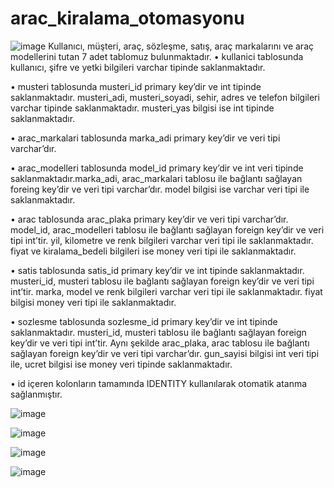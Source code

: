 # arac_kiralama_otomasyonu
![image](https://user-images.githubusercontent.com/72393571/176912829-774559b6-0d38-40c4-b206-e727391a21a6.png)
Kullanıcı, müşteri, araç, sözleşme, satış, araç markalarını ve araç modellerini tutan 7 adet tablomuz bulunmaktadır.
•	kullanici tablosunda kullanıcı, şifre ve yetki bilgileri varchar tipinde saklanmaktadır.

•	musteri tablosunda musteri_id primary key’dir ve int tipinde saklanmaktadır. musteri_adi, musteri_soyadi, sehir, adres ve telefon bilgileri varchar tipinde saklanmaktadır. musteri_yas bilgisi ise int tipinde saklanmaktadır.

•	arac_markalari tablosunda marka_adi primary key’dir ve veri tipi varchar’dır.

•	arac_modelleri tablosunda model_id primary key’dir ve int veri tipinde saklanmaktadır.marka_adi, arac_markalari tablosu ile bağlantı sağlayan foreing key’dir ve veri tipi varchar’dır. model bilgisi ise varchar veri tipi ile saklanmaktadır.

•	arac tablosunda arac_plaka primary key’dir ve veri tipi varchar’dır. model_id, arac_modelleri tablosu ile bağlantı sağlayan foreign key’dir ve veri tipi int’tir. yil, kilometre ve renk bilgileri varchar veri tipi ile saklanmaktadır. fiyat ve kiralama_bedeli  bilgileri ise money veri tipi ile saklanmaktadır.

•	satis tablosunda satis_id primary key’dir ve int tipinde saklanmaktadır. musteri_id, musteri tablosu ile bağlantı sağlayan foreign key’dir ve veri tipi int’tir. marka, model ve renk bilgileri varchar veri tipi ile saklanmaktadır. fiyat bilgisi money veri tipi ile saklanmaktadır.

•	sozlesme tablosunda sozlesme_id primary key’dir ve int tipinde saklanmaktadır. musteri_id, musteri tablosu ile bağlantı sağlayan foreign key’dir ve veri tipi int’tir. Aynı şekilde arac_plaka, arac tablosu ile bağlantı sağlayan foreign key’dir ve veri tipi varchar’dır. gun_sayisi bilgisi int veri tipi ile, ucret bilgisi ise money veri tipinde saklanmaktadır.

•	id içeren kolonların tamamında IDENTITY kullanılarak otomatik atanma sağlanmıştır.

![image](https://user-images.githubusercontent.com/72393571/176913136-5ef8f9c1-f302-4d33-8dd9-5bbe8839b4cf.png)

![image](https://user-images.githubusercontent.com/72393571/176913180-6902286d-fd83-4059-9bcf-f8a7cdd4dced.png)

![image](https://user-images.githubusercontent.com/72393571/176913228-d72623cf-6609-47d0-a0d0-a45e4827a809.png)

![image](https://user-images.githubusercontent.com/72393571/176913279-1185ec07-0998-4a38-91c2-862fd325925c.png)


